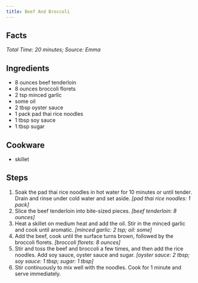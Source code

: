 ```yaml
---
title: Beef And Broccoli
---
```

## Facts
*Total Time: 20 minutes; Source: Emma*
## Ingredients
- 8 ounces beef tenderloin             
- 8 ounces broccoli florets            
- 2 tsp minced garlic               
- some oil                         
- 2 tbsp oyster sauce                
- 1 pack pad thai rice noodles       
- 1 tbsp soy sauce                   
- 1 tbsp sugar                       
## Cookware
- skillet
## Steps
1. Soak the pad thai rice noodles in hot water for 10 minutes or until tender. Drain and rinse under cold water and set aside.
*[pad thai rice noodles: 1 pack]*
2. Slice the beef tenderloin into bite-sized pieces.
*[beef tenderloin: 8 ounces]*
3. Heat a skillet on medium heat and add the oil. Stir in the minced garlic and cook until aromatic.
*[minced garlic: 2 tsp; oil: some]*
4. Add the beef, cook until the surface turns brown, followed by the broccoli florets.
*[broccoli florets: 8 ounces]*
5. Stir and toss the beef and broccoli a few times, and then add the rice noodles. Add soy sauce, oyster sauce and sugar.
*[oyster sauce: 2 tbsp; soy sauce: 1 tbsp; sugar: 1 tbsp]*
6. Stir continuously to mix well with the noodles. Cook for 1 minute and serve immediately.
